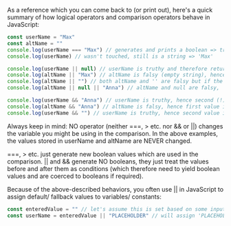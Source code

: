As a reference which you can come back to (or print out), here's a quick summary of how logical operators and comparison operators behave in JavaScript:

```javascript
const userName = "Max"
const altName = ""
console.log(userName === "Max") // generates and prints a boolean => true
console.log(userName) // wasn't touched, still is a string => 'Max'

console.log(userName || null) // userName is truthy and therefore returned by || => 'Max'
console.log(altName || "Max") // altName is falsy (empty string), hence 'Max' is returned => 'Max'
console.log(altName || "") // both altName and '' are falsy but if the first operand is falsy, the second one is always returned => ''
console.log(altName || null || "Anna") // altName and null are falsy, 'Anna' is returned => 'Anna'

console.log(userName && "Anna") // userName is truthy, hence second (!) value is returned => 'Anna'
console.log(altName && "Anna") // altName is falsy, hence first value is returned => ''
console.log(userName && "") // userName is truthy, hence second value is returned => ''
```

Always keep in mind: NO operator (neither ===, > etc. nor && or ||) changes the variable you might be using in the comparison. In the above examples, the values stored in userName and altName are NEVER changed.

===, > etc. just generate new boolean values which are used in the comparison. || and && generate NO booleans, they just treat the values before and after them as conditions (which therefore need to yield boolean values and are coerced to booleans if required).

Because of the above-described behaviors, you often use || in JavaScript to assign default/ fallback values to variables/ constants:

```javascript
const enteredValue = "" // let's assume this is set based on some input provided by the user, therefore it might be an empty string
const userName = enteredValue || "PLACEHOLDER" // will assign 'PLACEHOLDER' if enteredValue is an empty string
```
